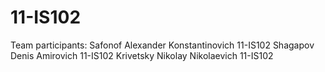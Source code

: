 # 11-IS102
Team participants:
Safonof Alexander Konstantinovich 11-IS102
Shagapov Denis Amirovich 11-IS102
Krivetsky Nikolay Nikolaevich 11-IS102
